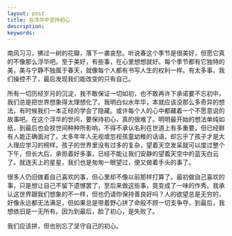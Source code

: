 ```yaml
---
layout: post
title: 在浮华中坚持初心
description:
keywords:
---
```

南风习习，拂过一树的花瓣，落下一袭哀愁。听说春这个季节是很美好，但愿它真的不像那么浮华吧。至于美好，有些事，在心里想想就好。每个季节都有它独特的美，美与宁静不独属于春天，就像每个人都有书写人生的权利一样。有太多事，我们操控不了，最后发现我们能改变的只有自己。

所有一切历经岁月的沉淀，我不敢保证一切如初，也不敢再许下承诺要不忘初中，我们总是把世界想象得太理想化了。我明白似水年华，本就应该没那么多奇异的想法，有时候我们一本正经的学会了隐藏。或许每个人的心中都藏着一个不愿意说的故事吧。在这个浮华的世间，要保持初心，真的很难了。明明最开始的想法单纯如纸，到最后也会衩世间种种所影响，不得不承认名利在世道上有多重要，但已经鲜有人能正确面对了。太多年年人无视或忽视孩童幼稚的话语，却忘乎了孩子才是大人理应学习的榜样。孩子的世界里没有过多的复杂，望着天空发呆就可以度过整个下午，但长大后，承担着好多事，已经不能让我们安静的望着天空中的蓝天白云了。就连天上的星星，我们也是匆匆一眼望过，便又做着手头的事了。

很多人仍旧做着自己喜欢的事，但心里却不像以前那样打算了。最初做自己喜欢的事，只是想让自己不留下遗憾罢了，至后来做这些事，竟变成了一味的作秀。我承认这世界跟我们想象的不一样，但也仍请你保持善良好吗？人的欲望总是无穷的，好像永远都无法满足，但如果总是带着野心拼了命般不顾一切支争夺，到最后，我想依旧是一无所有。因为到最后，脸了初心，是失败了。

我们应该拼，但也别忘了坚守自己的初心。

